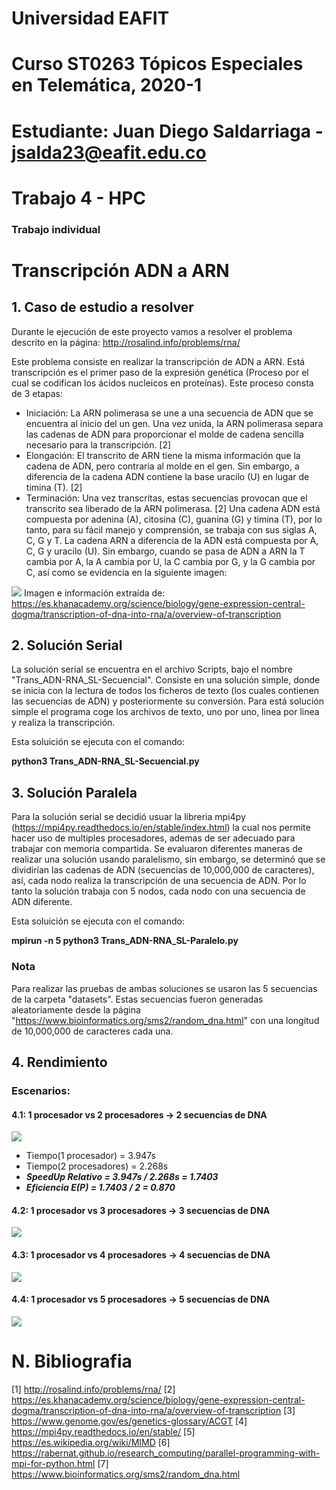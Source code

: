 # Universidad EAFIT
# Curso ST0263 Tópicos Especiales en Telemática, 2020-1
# Estudiante: Juan Diego Saldarriaga - jsalda23@eafit.edu.co
# Trabajo 4 - HPC
### Trabajo individual

# Transcripción ADN a ARN
## 1. Caso de estudio a resolver

Durante le ejecución de este proyecto vamos a resolver el problema descrito en la página: http://rosalind.info/problems/rna/

Este problema consiste en realizar la transcripción de ADN a ARN. Está transcripción es el primer paso de la expresión genética (Proceso por el cual se codifican los ácidos nucleicos en proteínas). Este proceso consta de 3 etapas:
* Iniciación: La ARN polimerasa se une a una secuencia de ADN que se encuentra al inicio del un gen. Una vez unida, la ARN polimerasa separa las cadenas de ADN para proporcionar el molde de cadena sencilla necesario para la transcripción. [2]
* Elongación: El transcrito de ARN tiene la misma información que la cadena de ADN, pero contraria al molde en el gen. Sin embargo, a diferencia de la cadena ADN contiene la base uracilo (U) en lugar de timina (T). [2]
* Terminación: Una vez transcritas, estas secuencias provocan que el transcrito sea liberado de la ARN polimerasa. [2]
Una cadena ADN está compuesta por adenina (A), citosina (C), guanina (G) y timina (T), por lo tanto, para su fácil manejo y comprensión, se trabaja con sus siglas A, C, G y T. La cadena ARN a diferencia de la ADN está compuesta por A, C, G y uracilo (U). Sin embargo, cuando se pasa de ADN a ARN la T cambia por A, la A cambia por U, la C cambia por G, y la G cambia por C, así como se evidencia en la siguiente imagen:

![](Imagenes/ARNpolimerasa.png)
<h20> Imagen e información extraída de: https://es.khanacademy.org/science/biology/gene-expression-central-dogma/transcription-of-dna-into-rna/a/overview-of-transcription </h20>

## 2. Solución Serial
La solución serial se encuentra en el archivo Scripts, bajo el nombre "Trans_ADN-RNA_SL-Secuencial". Consiste en una solución simple, donde se inicia con la lectura de todos los ficheros de texto (los cuales contienen las secuencias de ADN) y posteriormente su conversión. Para está solución simple el programa coge los archivos de texto, uno por uno, linea por linea y realiza la transcripción.

Esta soluición se ejecuta con el comando:

__python3 Trans_ADN-RNA_SL-Secuencial.py__

## 3. Solución Paralela
Para la solución serial se decidió usuar la libreria mpi4py (https://mpi4py.readthedocs.io/en/stable/index.html) la cual nos permite hacer uso de multiples procesadores, ademas de ser adecuado para trabajar con memoria compartida.
Se evaluaron diferentes maneras de realizar una solución usando paralelismo, sin embargo, se determinó que se dividirían las cadenas de ADN (secuencias de 10,000,000 de caracteres), así, cada nodo realiza la transcripción de una secuencia de ADN. Por lo tanto la solución trabaja con 5 nodos, cada nodo con una secuencia de ADN diferente.

Esta soluición se ejecuta con el comando:

__mpirun -n 5 python3 Trans_ADN-RNA_SL-Paralelo.py__

### Nota
Para realizar las pruebas de ambas soluciones se usaron las 5 secuencias de la carpeta "datasets". Estas secuencias fueron generadas aleatoriamente desde la página "https://www.bioinformatics.org/sms2/random_dna.html" con una longitud de 10,000,000 de caracteres cada una.

## 4. Rendimiento

### Escenarios:

#### 4.1: 1 procesador vs 2 procesadores -> 2 secuencias de DNA
![](Imagenes/2%20archivos%20-%201pVs2p.PNG)

- Tiempo(1 procesador) = 3.947s
- Tiempo(2 procesadores) = 2.268s
- ***SpeedUp Relativo = 3.947s / 2.268s = 1.7403***
- ***Eficiencia E(P) = 1.7403 / 2 = 0.870***

#### 4.2: 1 procesador vs 3 procesadores -> 3 secuencias de DNA
![](Imagenes/3%20archivos%20-%201pVs3p.PNG)

#### 4.3: 1 procesador vs 4 procesadores -> 4 secuencias de DNA
![](Imagenes/4%20archivos%20-%201pVs4p.PNG)

#### 4.4: 1 procesador vs 5 procesadores -> 5 secuencias de DNA
![](Imagenes/5%20archivos%20-%201pVs5p.PNG)



# N. Bibliografia
[1] http://rosalind.info/problems/rna/
[2] https://es.khanacademy.org/science/biology/gene-expression-central-dogma/transcription-of-dna-into-rna/a/overview-of-transcription
[3] https://www.genome.gov/es/genetics-glossary/ACGT
[4] https://mpi4py.readthedocs.io/en/stable/
[5] https://es.wikipedia.org/wiki/MIMD
[6] https://rabernat.github.io/research_computing/parallel-programming-with-mpi-for-python.html
[7] https://www.bioinformatics.org/sms2/random_dna.html

